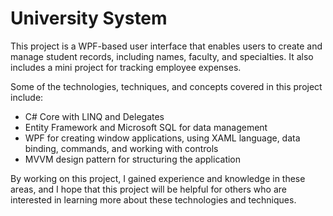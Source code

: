 # University System

This project is a WPF-based user interface that enables users to create and manage student records, including names, faculty, and specialties. It also includes a mini project for tracking employee expenses. 

Some of the technologies, techniques, and concepts covered in this project include:
- C# Core with LINQ and Delegates
- Entity Framework and Microsoft SQL for data management
- WPF for creating window applications, using XAML language, data binding, commands, and working with controls
- MVVM design pattern for structuring the application

By working on this project, I gained experience and knowledge in these areas, and I hope that this project will be helpful for others who are interested in learning more about these technologies and techniques.
